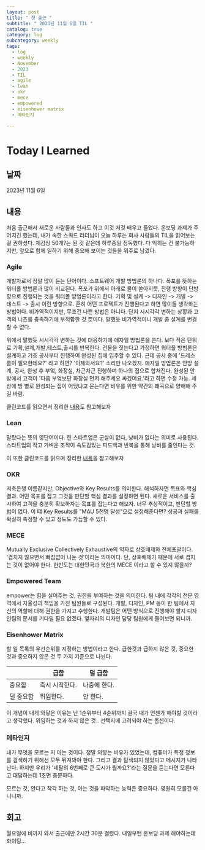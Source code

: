 ```yaml
---
layout: post
title: " 첫 출근 "
subtitle: " 2023년 11월 6일 TIL "
catalog: true
category: log
subcategory: weekly
tags:
  - log
  - weekly
  - November
  - 2023
  - TIL
  - agile
  - lean
  - okr
  - mece
  - empowered
  - eisenhower matrix
  - 메타인지

---
```


# Today I Learned

## 날짜

2023년 11월 6일

## 내용

 처음 출근해서 새로운 사람들과 인사도 하고 이것 저것 배우고 들었다. 온보딩 과제가 주어지긴 했는데, 내가 속한 스쿼드 리더님이 오늘 하루는 회사 사람들의 TIL을 읽어보는 걸 권하셨다. 체감상 50개?는 된 것 같은데 하루종일 정독했다. 다 익히는 건 불가능하지만, 앞으로 함께 일하기 위해 중요해 보이는 것들을 위주로 남겼다.

### Agile

 개발자로서 정말 많이 듣는 단어이다. 소프트웨어 개발 방법론의 하나다. 폭포를 뜻하는 워터폴 방법론과 많이 비교된다. 폭포가 위에서 아래로 물이 쏟아지듯, 진행 방향이 단방향으로 진행되는 것을 워터폴 방법론이라고 한다. 기획 및 설계 -> 디자인 -> 개발 -> 테스트 -> 출시  이런 방향으로. 흔히 어떤 프로젝트가 진행된다고 하면 많이들 생각하는 방법이다. 비가역적이지만, 무조건 나쁜 방법은 아니다. 단지 시시각각 변하는 상황과 고객의 니즈를 충족하기에 부적합한 것 뿐이다. 말했듯 비가역적이니 개발 중 설계를 변경할 수 없다.

 위에서 말했듯 시시각각 변하는 것에 대응하기에 애자일 방법론을 쓴다. 보다 작은 단위로 기획,설계,개발,테스트,출시를 반복한다. 건물을 짓는다고 가정하면 워터폴 방법론은 설계하고 기초 공사부터 진행하여 완성된 집에 입주할 수 있다. 근데 공사 중에 '드레스 룸이 필요한데요?' 라고 하면? '이제와서요?' 소리만 나오겠지. 애자일 방법론은 안방 설계, 공사, 완성 후 부엌, 화장실, 차근차근 진행하며 하나의 집으로 합쳐진다. 완성된 안방에서 고객이 '다음 부엌보단 화장실 먼저 해주세요 싸겠어요.'라고 하면 수정 가능. 세상에 방 별로 완성되는 집이 어딨냐고 묻는다면 비유를 위한 약간의 왜곡으로 양해해 주길 바람.

 클린코드를 읽으면서 정리한 [내용](https://junsoopooh.github.io/study/cleancode230801/)도 참고해보자

### Lean

말랐다는 뜻의 영단어이다. 린 스타트업은 군살이 없다, 낭비가 없다는 의미로 사용된다. 스타트업의 작고 가벼운 조직이  속도감있는 피드백과 반복을 통해 낭비를 줄인다는 것.

이 또한 클린코드를 읽으며 정리한 [내용](https://junsoopooh.github.io/study/cleancode230801/)을 참고해보자

### OKR

 저축은행 이름같지만, Objective와 Key Results를 의미한다. 해석하자면 목표와 핵심 결과. 어떤 목표를 잡고 그것을 판단할 핵심 결과를 설정하면 된다. 새로운 서비스를 출시하여 고객을 충분히 확보하자는 목표를 잡는다고 해보자. 너무 추상적이고, 판단할 방법이 없다. 이 떄 Key Results를 "MAU 5천명 달성"으로 설정해준다면? 성공과 실패를 확실히 측정할 수 있고 정도도 가늠할 수 있다.

### MECE

Mutually Exclusive Collectively Exhaustive의 약자로 상호배제와 전체포괄이다. '겹치지 않으면서 빠짐없이 나눈 것'이라는 의미이다. 단, 상호배제기 때문에 서로 겹치는 것이 없어야 한다. 한반도는 대한민국과 북한의 MECE 이라고 할 수 있지 않을까? 

### Empowered Team

empower는 힘을 실어주는 것, 권한을 부여하는 것을 의미한다. 팀 내에 각각의 전문 영역에서 자율성과 책임을 가진 팀원들로 구성된다. 개발, 디자인, PM 등이 한 팀에서 자신의 역할에 대해 권한을 가지고 수행한다. 개발팀은 어떤 방식으로 진행해야 할지 디자인팀의 문서를 기다릴 필요 없겠다. 옆자리의 디자인 담당 팀원에게 물어보면 되니까.

### Eisenhower Matrix

 할 일 목록의 우선순위를 지정하는 방법이라고 한다. 급한것과 급하지 않은 것, 중요한 것과 중요하지 않은 것 두 가지 기준으로 나뉜다.

|           | 급함           | 덜 급함      |
| --------- | -------------- | ------------ |
| 중요함    | 즉시 시작한다. | 나중에 한다. |
| 덜 중요함 | 위임한다.      | 안 한다.     |

이 개념이 내게 와닿은 이유는 난 1순위부터 4순위까지 결국 내가 언젠가 해야할 것이라고 생각했다. 위임하는 것과 하지 않은 것.. 선택지에 고려되야 하는 옵션이다.

### 메타인지

 내가 무엇을 모르는 지 아는 것이다. 정말 와닿는 비유가 있었는데, 컴퓨터가 특정 정보를 검색하기 위해선 모두 뒤져봐야 한다. 그리고 결과 탐색되지 않았다고 메시지가 나타난다. 하지만 우리가 '네팔의 6번째로 큰 도시가 뭘까요?'라는 질문을 듣는다면 모른다고 대답하는데 1초면 충분하다.

 모르는 것, 안다고 착각 하는 것, 아는 것을 파악하는 능력은 중요하다. 영원히 모를건 아니니까.


## 회고

  월요일에 비까지 와서 출근에만 2시간 30분 걸렸다. 내일부턴 온보딩 과제 해야하는데 화이팅...